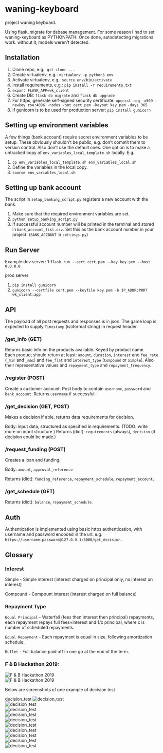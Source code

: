 # waning-keyboard

project waning keyboard.


Using flask_migrate for dabase management.
For some reason I had to set waning-keyboard as PYTHONPATH. Once done, autodetecting migrations work. without it, models weren't detected.

## Installation
1. Clone repo, e.g.: `git clone ...`
1. Create virtualenv, e.g.: `virtualenv -p python3 env`
1. Activate virtualenv, e.g.: `source env/bin/activate`
1. Install requirements, e.g.: `pip install -r requirements.txt`
1. `export FLASK_APP=wk_client`
1. Create DB: `flask db migrate` and `flask db upgrade`
1. For https, generate self-signed security certificate: `openssl req -x509 -newkey rsa:4096 -nodes -out cert.pem -keyout key.pem -days 365`
1. If gunicorn is to be used for production server: `pip install gunicorn` 

## Setting up environment variables
A few things (bank account) require secret environment variables to be setup. These obviously shouldn't be public, e.g. don't commit them to version control.  Also don't use the default ones.
One option is to make a untracked copy of `env_variables_local_template.sh` locally. E.g.
1. `cp env_variables_local_template.sh env_variables_local.sh`
1. Define the variables in the local copy.
1. `source env_variables_local.sh`

## Setting up bank account
The script in `setup_banking_script.py` registers a new account with the bank. 
1. Make sure that the required environment variables are set.
1. `python setup_banking_script.py`
1. If successful account number will be printed in the terminal and stored in `bank_account_list.csv`. Set this as the bank account number in your project. (`BANK_ACCOUNT` in `settings.py`)


## Run Server
Example dev server:
1.`flask run --cert cert.pem --key key.pem --host 0.0.0.0`

prod server:
1. `pip install gunicorn`
1. `gunicorn --certfile cert.pem --keyfile key.pem -b IP_ADDR:PORT wk_client:app` 

## API
The payload of all post requests and responses is in json.
The game loop is expected to supply `Timestamp` (isoformat string) in
request header.


### /get_info (GET)
Returns basic info on the products available. Keyed by product name.  
Each product should return at least: `amount`, `duration`, `interest` and `fee_rate` (`_min` and `_max`) and `fee_flat` and `interest_type` (`Compound` or `Simple`). Also their representative values and `repayment_type` and `repayment_frequency`.

### /register (POST)
Create a customer account.
Post body to contain `username`, `password` and `bank_account`.
Returns `username` if successful. 

### /get_decision (GET, POST)
Makes a decision if able, returns data requirements for decision.

Body: input data, structured as specified in requirements. (TODO: write more on input structure
)
Returns (dict):  `requirements` (always), `decision` (if decision could be made.) 


### /request_funding (POST)
Creates a loan and funding.

Body: `amount`, `approval_reference`

Returns (dict): `funding_reference`, `repayment_schedule`, `repayment_account`.

### /get_schedule (GET)
Returns (dict): `balance`, `repayment_schedule`.


## Auth
Authentication is implemented using basic https authentication, with username and password encoded in the url: e.g. `https://username:password@127.0.0.1:5000/get_decision`.


## Glossary
### Interest
Simple - Simple interest (interest charged on principal only, no interest on interest)

Compound - Compount interest (interest charged on full balance)

### Repayment Type
`Equal Principal` - Waterfall (fees then interest then principal) repayments, each repayment repays full fees+interest and 1/x principal, where x is number of scheduled repayments.

`Equal Repayment` - Each repayment is equal in size, following amortization schedule.

`Bullet` - Full balance paid off in one go at the end of the term.  

### F & B Hackathon 2019:
![F & B Hackathon 2019](Desktop/FB.hackathon_img1.png)
<br/>
![F & B Hackathon 2019](Desktop/FB.hackathon_img2.png)
<br/>

Below are screenshots of one example of decision test

decision_test
![decision_test](Desktop/decision_test1.png)
<br/>
![decision_test](Desktop/decision_test2.png)
<br/>
![decision_test](Desktop/decision_test3.png)
<br/>
![decision_test](Desktop/decision_test4.png)
<br/>
![decision_test](Desktop/decision_test5.png)
<br/>
![decision_test](Desktop/decision_test6.png)
<br/>
![decision_test](Desktop/decision_test7.png)
<br/>
![decision_test](Desktop/decision_test8.png)
<br/>
![decision_test](Desktop/decision_test9.png)
<br/>
![decision_test](Desktop/decision_test10.png)
<br/>

